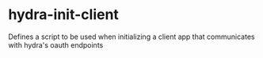 # hydra-init-client
Defines a script to be used when initializing a client app that communicates with hydra's oauth endpoints
